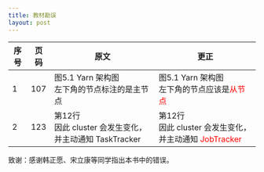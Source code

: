 ```yaml
---
title: 教材勘误
layout: post
---
```


| 序号 | 页码 | 原文                                                      | 更正                                                         |
| ---- | ---- | --------------------------------------------------------- | ------------------------------------------------------------ |
| 1    | 107  | 图5.1 Yarn 架构图<br>左下角的节点标注的是主节点           | 图5.1 Yarn 架构图<br/>左下角的节点应该是<font color="red">从节点</font> |
| 2    | 123  | 第12行<br>因此 cluster 会发生变化，并主动通知 TaskTracker | 第12行<br>因此 cluster 会发生变化，并主动通知<font color="red"> JobTracker</font> |

致谢：感谢韩正愿、宋立康等同学指出本书中的错误。

